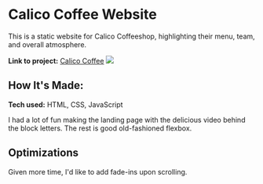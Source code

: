 # Calico Coffee Website
This is a static website for Calico Coffeeshop, highlighting their menu, team, and overall atmosphere.

**Link to project:** [Calico Coffee](https://calicocoffee.netlify.app/)
![](https://media.giphy.com/media/v1.Y2lkPTc5MGI3NjExNTc3NzUxOGE5ZjdmNzRjOGIzNzE0ZTMwZDVjM2Y1MDQzNjhmYmIxZCZjdD1n/LqPqaKOJyvyxrPKXXs/giphy.gif)

## How It's Made:

**Tech used:** HTML, CSS, JavaScript

I had a lot of fun making the landing page with the delicious video behind the block letters. The rest is good old-fashioned flexbox.

## Optimizations

Given more time, I'd like to add fade-ins upon scrolling.

